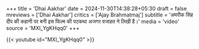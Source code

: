 +++
title = 'Dhai Aakhar'
date = 2024-11-30T14:38:28+05:30
draft = false
mreviews = ['Dhai Aakhar']
critics = ['Ajay Brahmatmaj']
subtitle = 'अमरीक सिंह दीप की कहानी पर बनी इस फिल्म की पटकथा अजगर वजाहत ने लिखी है।'
media = 'video'
source = 'MXl_YgKHqq0'
+++

{{< youtube id="MXl_YgKHqq0" >}}
